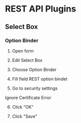 # REST API Plugins

## Select Box

### Option Binder

1. Open form

2. Edit Select Box

3. Choose Option Binder

4. Fill field REST option bindet

5. Go to security settings

Ignore Certificate Error

6. Click "OK"

7. Click "Save"




